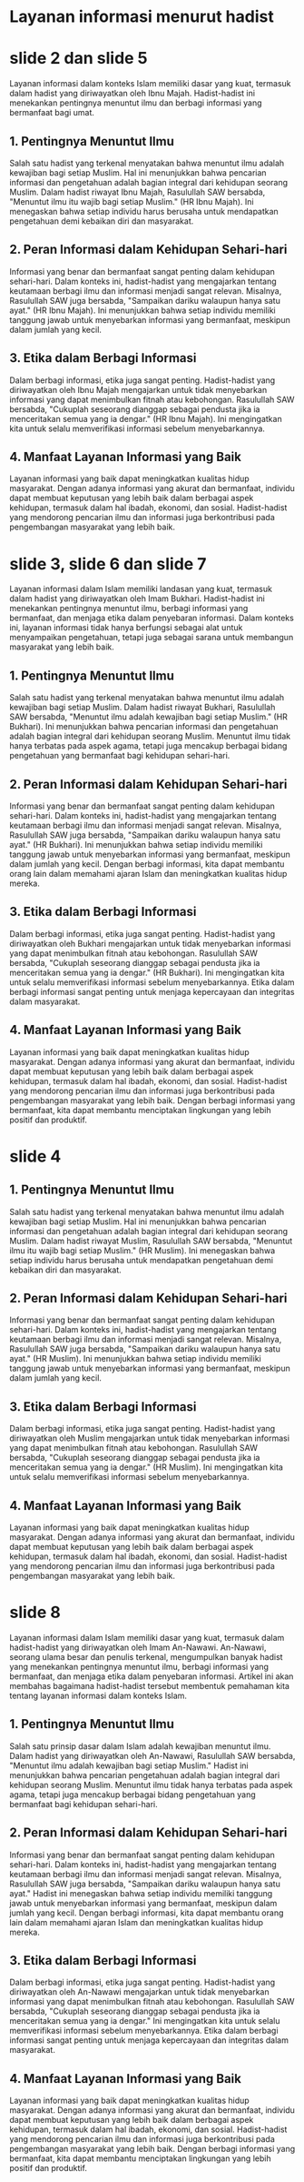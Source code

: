 # Layanan informasi menurut hadist
# slide 2 dan slide 5
Layanan informasi dalam konteks Islam memiliki dasar yang kuat, termasuk dalam hadist yang diriwayatkan oleh Ibnu Majah. Hadist-hadist ini menekankan pentingnya menuntut ilmu dan berbagi informasi yang bermanfaat bagi umat.

## 1. Pentingnya Menuntut Ilmu
Salah satu hadist yang terkenal menyatakan bahwa menuntut ilmu adalah kewajiban bagi setiap Muslim. Hal ini menunjukkan bahwa pencarian informasi dan pengetahuan adalah bagian integral dari kehidupan seorang Muslim. Dalam hadist riwayat Ibnu Majah, Rasulullah SAW bersabda, "Menuntut ilmu itu wajib bagi setiap Muslim." (HR Ibnu Majah). Ini menegaskan bahwa setiap individu harus berusaha untuk mendapatkan pengetahuan demi kebaikan diri dan masyarakat.

## 2. Peran Informasi dalam Kehidupan Sehari-hari
Informasi yang benar dan bermanfaat sangat penting dalam kehidupan sehari-hari. Dalam konteks ini, hadist-hadist yang mengajarkan tentang keutamaan berbagi ilmu dan informasi menjadi sangat relevan. Misalnya, Rasulullah SAW juga bersabda, "Sampaikan dariku walaupun hanya satu ayat." (HR Ibnu Majah). Ini menunjukkan bahwa setiap individu memiliki tanggung jawab untuk menyebarkan informasi yang bermanfaat, meskipun dalam jumlah yang kecil.

## 3. Etika dalam Berbagi Informasi
Dalam berbagi informasi, etika juga sangat penting. Hadist-hadist yang diriwayatkan oleh Ibnu Majah mengajarkan untuk tidak menyebarkan informasi yang dapat menimbulkan fitnah atau kebohongan. Rasulullah SAW bersabda, "Cukuplah seseorang dianggap sebagai pendusta jika ia menceritakan semua yang ia dengar." (HR Ibnu Majah). Ini mengingatkan kita untuk selalu memverifikasi informasi sebelum menyebarkannya.

## 4. Manfaat Layanan Informasi yang Baik
Layanan informasi yang baik dapat meningkatkan kualitas hidup masyarakat. Dengan adanya informasi yang akurat dan bermanfaat, individu dapat membuat keputusan yang lebih baik dalam berbagai aspek kehidupan, termasuk dalam hal ibadah, ekonomi, dan sosial. Hadist-hadist yang mendorong pencarian ilmu dan informasi juga berkontribusi pada pengembangan masyarakat yang lebih baik.

# slide 3, slide 6 dan slide 7
Layanan informasi dalam Islam memiliki landasan yang kuat, termasuk dalam hadist yang diriwayatkan oleh Imam Bukhari. Hadist-hadist ini menekankan pentingnya menuntut ilmu, berbagi informasi yang bermanfaat, dan menjaga etika dalam penyebaran informasi. Dalam konteks ini, layanan informasi tidak hanya berfungsi sebagai alat untuk menyampaikan pengetahuan, tetapi juga sebagai sarana untuk membangun masyarakat yang lebih baik.

## 1. Pentingnya Menuntut Ilmu
Salah satu hadist yang terkenal menyatakan bahwa menuntut ilmu adalah kewajiban bagi setiap Muslim. Dalam hadist riwayat Bukhari, Rasulullah SAW bersabda, "Menuntut ilmu adalah kewajiban bagi setiap Muslim." (HR Bukhari). Ini menunjukkan bahwa pencarian informasi dan pengetahuan adalah bagian integral dari kehidupan seorang Muslim. Menuntut ilmu tidak hanya terbatas pada aspek agama, tetapi juga mencakup berbagai bidang pengetahuan yang bermanfaat bagi kehidupan sehari-hari.
## 2. Peran Informasi dalam Kehidupan Sehari-hari
Informasi yang benar dan bermanfaat sangat penting dalam kehidupan sehari-hari. Dalam konteks ini, hadist-hadist yang mengajarkan tentang keutamaan berbagi ilmu dan informasi menjadi sangat relevan. Misalnya, Rasulullah SAW juga bersabda, "Sampaikan dariku walaupun hanya satu ayat." (HR Bukhari). Ini menunjukkan bahwa setiap individu memiliki tanggung jawab untuk menyebarkan informasi yang bermanfaat, meskipun dalam jumlah yang kecil. Dengan berbagi informasi, kita dapat membantu orang lain dalam memahami ajaran Islam dan meningkatkan kualitas hidup mereka.
## 3. Etika dalam Berbagi Informasi
Dalam berbagi informasi, etika juga sangat penting. Hadist-hadist yang diriwayatkan oleh Bukhari mengajarkan untuk tidak menyebarkan informasi yang dapat menimbulkan fitnah atau kebohongan. Rasulullah SAW bersabda, "Cukuplah seseorang dianggap sebagai pendusta jika ia menceritakan semua yang ia dengar." (HR Bukhari). Ini mengingatkan kita untuk selalu memverifikasi informasi sebelum menyebarkannya. Etika dalam berbagi informasi sangat penting untuk menjaga kepercayaan dan integritas dalam masyarakat.
## 4. Manfaat Layanan Informasi yang Baik
Layanan informasi yang baik dapat meningkatkan kualitas hidup masyarakat. Dengan adanya informasi yang akurat dan bermanfaat, individu dapat membuat keputusan yang lebih baik dalam berbagai aspek kehidupan, termasuk dalam hal ibadah, ekonomi, dan sosial. Hadist-hadist yang mendorong pencarian ilmu dan informasi juga berkontribusi pada pengembangan masyarakat yang lebih baik. Dengan berbagi informasi yang bermanfaat, kita dapat membantu menciptakan lingkungan yang lebih positif dan produktif.

# slide 4
## 1. Pentingnya Menuntut Ilmu
Salah satu hadist yang terkenal menyatakan bahwa menuntut ilmu adalah kewajiban bagi setiap Muslim. Hal ini menunjukkan bahwa pencarian informasi dan pengetahuan adalah bagian integral dari kehidupan seorang Muslim. Dalam hadist riwayat Muslim, Rasulullah SAW bersabda, "Menuntut ilmu itu wajib bagi setiap Muslim." (HR Muslim). Ini menegaskan bahwa setiap individu harus berusaha untuk mendapatkan pengetahuan demi kebaikan diri dan masyarakat.
## 2. Peran Informasi dalam Kehidupan Sehari-hari
Informasi yang benar dan bermanfaat sangat penting dalam kehidupan sehari-hari. Dalam konteks ini, hadist-hadist yang mengajarkan tentang keutamaan berbagi ilmu dan informasi menjadi sangat relevan. Misalnya, Rasulullah SAW juga bersabda, "Sampaikan dariku walaupun hanya satu ayat." (HR Muslim). Ini menunjukkan bahwa setiap individu memiliki tanggung jawab untuk menyebarkan informasi yang bermanfaat, meskipun dalam jumlah yang kecil.
## 3. Etika dalam Berbagi Informasi
Dalam berbagi informasi, etika juga sangat penting. Hadist-hadist yang diriwayatkan oleh Muslim mengajarkan untuk tidak menyebarkan informasi yang dapat menimbulkan fitnah atau kebohongan. Rasulullah SAW bersabda, "Cukuplah seseorang dianggap sebagai pendusta jika ia menceritakan semua yang ia dengar." (HR Muslim). Ini mengingatkan kita untuk selalu memverifikasi informasi sebelum menyebarkannya.
## 4. Manfaat Layanan Informasi yang Baik
Layanan informasi yang baik dapat meningkatkan kualitas hidup masyarakat. Dengan adanya informasi yang akurat dan bermanfaat, individu dapat membuat keputusan yang lebih baik dalam berbagai aspek kehidupan, termasuk dalam hal ibadah, ekonomi, dan sosial. Hadist-hadist yang mendorong pencarian ilmu dan informasi juga berkontribusi pada pengembangan masyarakat yang lebih baik.

# slide 8
Layanan informasi dalam Islam memiliki dasar yang kuat, termasuk dalam hadist-hadist yang diriwayatkan oleh Imam An-Nawawi. An-Nawawi, seorang ulama besar dan penulis terkenal, mengumpulkan banyak hadist yang menekankan pentingnya menuntut ilmu, berbagi informasi yang bermanfaat, dan menjaga etika dalam penyebaran informasi. Artikel ini akan membahas bagaimana hadist-hadist tersebut membentuk pemahaman kita tentang layanan informasi dalam konteks Islam.

## 1. Pentingnya Menuntut Ilmu
Salah satu prinsip dasar dalam Islam adalah kewajiban menuntut ilmu. Dalam hadist yang diriwayatkan oleh An-Nawawi, Rasulullah SAW bersabda, "Menuntut ilmu adalah kewajiban bagi setiap Muslim." Hadist ini menunjukkan bahwa pencarian pengetahuan adalah bagian integral dari kehidupan seorang Muslim. Menuntut ilmu tidak hanya terbatas pada aspek agama, tetapi juga mencakup berbagai bidang pengetahuan yang bermanfaat bagi kehidupan sehari-hari.
## 2. Peran Informasi dalam Kehidupan Sehari-hari
Informasi yang benar dan bermanfaat sangat penting dalam kehidupan sehari-hari. Dalam konteks ini, hadist-hadist yang mengajarkan tentang keutamaan berbagi ilmu dan informasi menjadi sangat relevan. Misalnya, Rasulullah SAW juga bersabda, "Sampaikan dariku walaupun hanya satu ayat." Hadist ini menegaskan bahwa setiap individu memiliki tanggung jawab untuk menyebarkan informasi yang bermanfaat, meskipun dalam jumlah yang kecil. Dengan berbagi informasi, kita dapat membantu orang lain dalam memahami ajaran Islam dan meningkatkan kualitas hidup mereka.
## 3. Etika dalam Berbagi Informasi
Dalam berbagi informasi, etika juga sangat penting. Hadist-hadist yang diriwayatkan oleh An-Nawawi mengajarkan untuk tidak menyebarkan informasi yang dapat menimbulkan fitnah atau kebohongan. Rasulullah SAW bersabda, "Cukuplah seseorang dianggap sebagai pendusta jika ia menceritakan semua yang ia dengar." Ini mengingatkan kita untuk selalu memverifikasi informasi sebelum menyebarkannya. Etika dalam berbagi informasi sangat penting untuk menjaga kepercayaan dan integritas dalam masyarakat.
## 4. Manfaat Layanan Informasi yang Baik
Layanan informasi yang baik dapat meningkatkan kualitas hidup masyarakat. Dengan adanya informasi yang akurat dan bermanfaat, individu dapat membuat keputusan yang lebih baik dalam berbagai aspek kehidupan, termasuk dalam hal ibadah, ekonomi, dan sosial. Hadist-hadist yang mendorong pencarian ilmu dan informasi juga berkontribusi pada pengembangan masyarakat yang lebih baik. Dengan berbagi informasi yang bermanfaat, kita dapat membantu menciptakan lingkungan yang lebih positif dan produktif.
